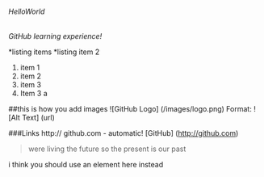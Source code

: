 ###### HelloWorld
*GitHub learning experience!*

*listing 
items
*listing 
item 2

1. item 1 
2. item 2
3. item 3
  1. Item 3 a

##this is how you add images 
![GitHub Logo] (/images/logo.png)
Format: ![Alt Text] (url)

###Links
http:// github.com - automatic!
[GitHub] (http://github.com)

>were living the future so
>the present is our past

i think you should use an <addr> element here instead
